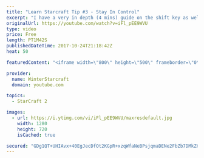```yaml
---
title: "Learn Starcraft Tip #3 - Stay In Control"
excerpt: "I have a very in depth (4 mins) guide on the shift key as well here https://www.youtube.com/watch?v=7x9pHr544oY"
originalUrl: https://youtube.com/watch?v=iFl_pEE9WVU
type: video
price: Free
length: PT1M42S
publishedDateTime: 2017-10-24T21:18:42Z
heat: 50

featuredContent: "<iframe width=\"800\" height=\"500\" frameborder=\"0\" src=\"https://www.youtube.com/embed/iFl_pEE9WVU\" allow=\"accelerometer; autoplay; encrypted-media; gyroscope; picture-in-picture\" allowfullscreen></iframe>"

provider:
  name: WinterStarcraft
  domain: youtube.com

topics:
  - StarCraft 2

images:
  - url: https://i.ytimg.com/vi/iFl_pEE9WVU/maxresdefault.jpg
    width: 1280
    height: 720
    isCached: true

secured: "GDg1QT+UHIAvx+40EgJecDfOt2KGpR+xzqWfaNeBPsjqmaDENe2FbZb7DMkZHe7aDjVSznoO8IJofkUOXKqe/KZmnktS3NIUPDvYq/5fGizPIaBQTUDGWUycR5MWp2J0z0YvYIqjXyPx6Y4SI9uXZ8tL0ChrMrnb3cm8oUEWHarF6kHEqojx4UoWm8/Ctrjl0S/hSop69RnUe1qgsVEFFO5p6vJBDVmRhgqB8ZmgQPNQN9Y/1stIL/bipeU2PiGW6PYegXSxau0Y3w3SzPE8+OZxY5JWl/GWUm0C+EXBoeTJGCgO0+i3znnQ13o7++zmUAn1RNmH/1zsj+jsQtSDuViRoFTFQ1P8ZQlHYL4bY35g2KJl/dPgTtqRI/6vGpv7rhDZg/J0ix8nV6MR73jC9+6XFObVSbnJQZ2VnbeiJEA=;pquMW+VEVcweKuWNIpt61w=="
---
```


